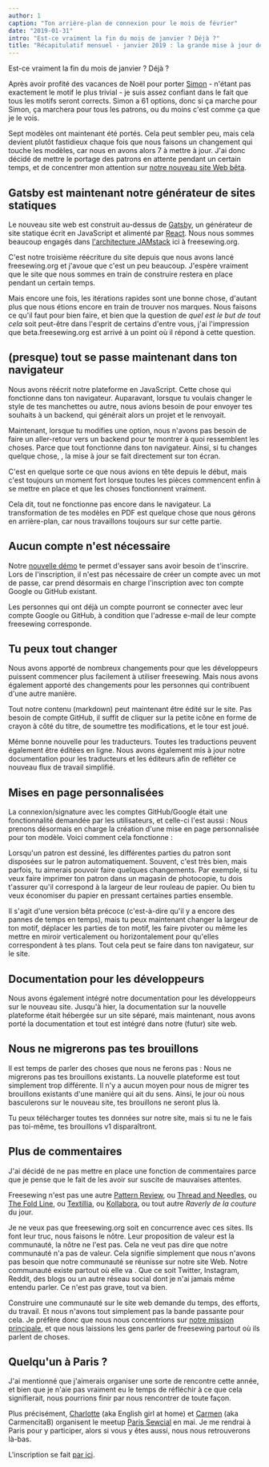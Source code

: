 ```yaml
---
author: 1
caption: "Ton arrière-plan de connexion pour le mois de février"
date: "2019-01-31"
intro: "Est-ce vraiment la fin du mois de janvier ? Déjà ?"
title: "Récapitulatif mensuel - janvier 2019 : la grande mise à jour de la bêta."
---
```



Est-ce vraiment la fin du mois de janvier ? Déjà ?

Après avoir profité des vacances de Noël pour porter [Simon](/en/patterns/simon) - n'étant pas exactement le motif le plus trivial - je suis assez confiant dans le fait que tous les motifs seront corrects. Simon a 61 options, donc si ça marche pour Simon, ça marchera pour tous les patrons, ou du moins c'est comme ça que je le vois.

Sept modèles ont maintenant été portés. Cela peut sembler peu, mais cela devient plutôt fastidieux chaque fois que nous faisons un changement qui touche les modèles, car nous en avons alors 7 à mettre à jour. J'ai donc décidé de mettre le portage des patrons en attente pendant un certain temps, et de concentrer mon attention sur [notre nouveau site Web bêta](/en/).

## Gatsby est maintenant notre générateur de sites statiques

Le nouveau site web est construit au-dessus de [Gatsby](https://www.gatsbyjs.org/), un générateur de site statique écrit en JavaScript et alimenté par [React](https://reactjs.org/). Nous nous sommes beaucoup engagés dans [l'architecture JAMstack](/en/blog/freesewing-goes-jamstack) ici à freesewing.org.

C'est notre troisième réécriture du site depuis que nous avons lancé freesewing.org et j'avoue que c'est un peu beaucoup. J'espère vraiment que le site que nous sommes en train de construire restera en place pendant un certain temps.

Mais encore une fois, les itérations rapides sont une bonne chose, d'autant plus que nous étions encore en train de trouver nos marques. Nous faisons ce qu'il faut pour bien faire, et bien que la question de *quel est le but de tout cela* soit peut-être dans l'esprit de certains d'entre vous, j'ai l'impression que beta.freesewing.org est arrivé à un point où il répond à cette question.

## (presque) tout se passe maintenant dans ton navigateur

Nous avons réécrit notre plateforme en JavaScript. Cette chose qui fonctionne dans ton navigateur. Auparavant, lorsque tu voulais changer le style de tes manchettes ou autre, nous avions besoin de pour envoyer tes souhaits à un backend, qui générait alors un projet et le renvoyait.

Maintenant, lorsque tu modifies une option, nous n'avons pas besoin de faire un aller-retour vers un backend pour te montrer à quoi ressemblent les choses. Parce que tout fonctionne dans ton navigateur. Ainsi, si tu changes quelque chose, , la mise à jour se fait directement sur ton écran.

C'est en quelque sorte ce que nous avions en tête depuis le début, mais c'est toujours un moment fort lorsque toutes les pièces commencent enfin à se mettre en place et que les choses fonctionnent vraiment.

Cela dit, tout ne fonctionne pas encore dans le navigateur. La transformation de tes modèles en PDF est quelque chose que nous gérons en arrière-plan, car nous travaillons toujours sur sur cette partie.

## Aucun compte n'est nécessaire

Notre [nouvelle démo](https://beta.freesewing.org/en/demo) te permet d'essayer sans avoir besoin de t'inscrire. Lors de l'inscription, il n'est pas nécessaire de créer un compte avec un mot de passe, car prend désormais en charge l'inscription avec ton compte Google ou GitHub existant.

Les personnes qui ont déjà un compte pourront se connecter avec leur compte Google ou GitHub, à condition que l'adresse e-mail de leur compte freesewing corresponde.

## Tu peux tout changer

Nous avons apporté de nombreux changements pour que les développeurs puissent commencer plus facilement à utiliser freesewing. Mais nous avons également apporté des changements pour les personnes qui contribuent d'une autre manière.

Tout notre contenu (markdown) peut maintenant être édité sur le site. Pas besoin de compte GitHub, il suffit de cliquer sur la petite icône en forme de crayon à côté du titre, de soumettre tes modifications, et le tour est joué.

Même bonne nouvelle pour les traducteurs. Toutes les traductions peuvent également être éditées en ligne. Nous avons également mis à jour notre documentation pour les traducteurs et les éditeurs afin de refléter ce nouveau flux de travail simplifié.

## Mises en page personnalisées

La connexion/signature avec les comptes GitHub/Google était une fonctionnalité demandée par les utilisateurs, et celle-ci l'est aussi : Nous prenons désormais en charge la création d'une mise en page personnalisée pour ton modèle. Voici comment cela fonctionne :

Lorsqu'un patron est dessiné, les différentes parties du patron sont disposées sur le patron automatiquement. Souvent, c'est très bien, mais parfois, tu aimerais pouvoir faire quelques changements. Par exemple, si tu veux faire imprimer ton patron dans un magasin de photocopie, tu dois t'assurer qu'il correspond à la largeur de leur rouleau de papier. Ou bien tu veux économiser du papier en pressant certaines parties ensemble.

Il s'agit d'une version bêta précoce (c'est-à-dire qu'il y a encore des pannes de temps en temps), mais tu peux maintenant changer la largeur de ton motif, déplacer les parties de ton motif, les faire pivoter ou même les mettre en miroir verticalement ou horizontalement pour qu'elles correspondent à tes plans. Tout cela peut se faire dans ton navigateur, sur le site.

## Documentation pour les développeurs

Nous avons également intégré notre documentation pour les développeurs sur le nouveau site. Jusqu'à hier, la documentation sur la nouvelle plateforme était hébergée sur un site séparé, mais maintenant, nous avons porté la documentation et tout est intégré dans notre (futur) site web.

## Nous ne migrerons pas tes brouillons

Il est temps de parler des choses que nous ne ferons pas : Nous ne migrerons pas tes brouillons existants. La nouvelle plateforme est tout simplement trop différente. Il n'y a aucun moyen pour nous de migrer tes brouillons existants d'une manière qui ait du sens. Ainsi, le jour où nous basculerons sur le nouveau site, tes brouillons ne seront plus là.

Tu peux télécharger toutes tes données sur notre site, mais si tu ne le fais pas toi-même, tes brouillons v1 disparaîtront.

## Plus de commentaires

J'ai décidé de ne pas mettre en place une fonction de commentaires parce que je pense que le fait de les avoir sur suscite de mauvaises attentes.

Freesewing n'est pas une autre [Pattern Review](https://sewing.patternreview.com/), ou [Thread and Needles](https://www.threadandneedles.org/), ou [The Fold Line](https://thefoldline.com/), ou [Textillia](https://www.textillia.com/), ou [Kollabora](http://www.kollabora.com/), ou tout autre *Raverly de la couture* du jour.

Je ne veux pas que freesewing.org soit en concurrence avec ces sites. Ils font leur truc, nous faisons le nôtre. Leur proposition de valeur est la communauté, la nôtre ne l'est pas. Cela ne veut pas dire que notre communauté n'a pas de valeur. Cela signifie simplement que nous n'avons pas besoin que notre communauté se réunisse sur notre site Web. Notre communauté existe partout où elle va . Que ce soit Twitter, Instagram, Reddit, des blogs ou un autre réseau social dont je n'ai jamais même entendu parler. Ce n'est pas grave, tout va bien.

Construire une communauté sur le site web demande du temps, des efforts, du travail. Et nous n'avons tout simplement pas la bande passante pour cela. Je préfère donc que nous nous concentrions sur [notre mission principale](/en/docs/faq/#whats-your-end-game), et que nous laissions les gens parler de freesewing partout où ils parlent de choses.

## Quelqu'un à Paris ?

J'ai mentionné que j'aimerais organiser une sorte de rencontre cette année, et bien que je n'aie pas vraiment eu le temps de réfléchir à ce que cela signifierait, nous pourrions finir par nous rencontrer de toute façon.

Plus précisément, [Charlotte](https://englishgirlathome.com/) (aka English girl at home) et [Carmen](https://www.carmencitab.com/) (aka CarmencitaB) organisent le meetup [Paris Sewcial](https://englishgirlathome.com/2019/01/23/paris-sewcial-paris-coud-2019-registration-open/) en mai. Je me rendrai à Paris pour y participer, alors si vous y êtes aussi, nous nous retrouverons là-bas.

L'inscription se fait [par ici](https://www.eventbrite.co.uk/e/paris-sewcial-paris-coud-registration-54520802187). 


